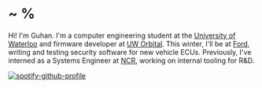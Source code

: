<h1>~ %</h1>

Hi! I'm Guhan. I'm a computer engineering student at the [University of Waterloo](https://github.com/uWaterloo) and firmware developer at [UW Orbital](https://github.com/UWOrbital). This winter, I'll be at [Ford](https://github.com/Ford), writing and testing security software for new vehicle ECUs. Previously, I've interned as a Systems Engineer at [NCR](https://github.com/NCR-Corporation), working on internal tooling for R&D.

[![spotify-github-profile](https://spotify-github-profile.kittinanx.com/api/view?uid=dcgrvurkqla8ap9uyl02pj2tl&cover_image=true&theme=natemoo-re&show_offline=false&background_color=000000&interchange=false&bar_color=8d97c8&bar_color_cover=false)](https://github.com/kittinan/spotify-github-profile)

